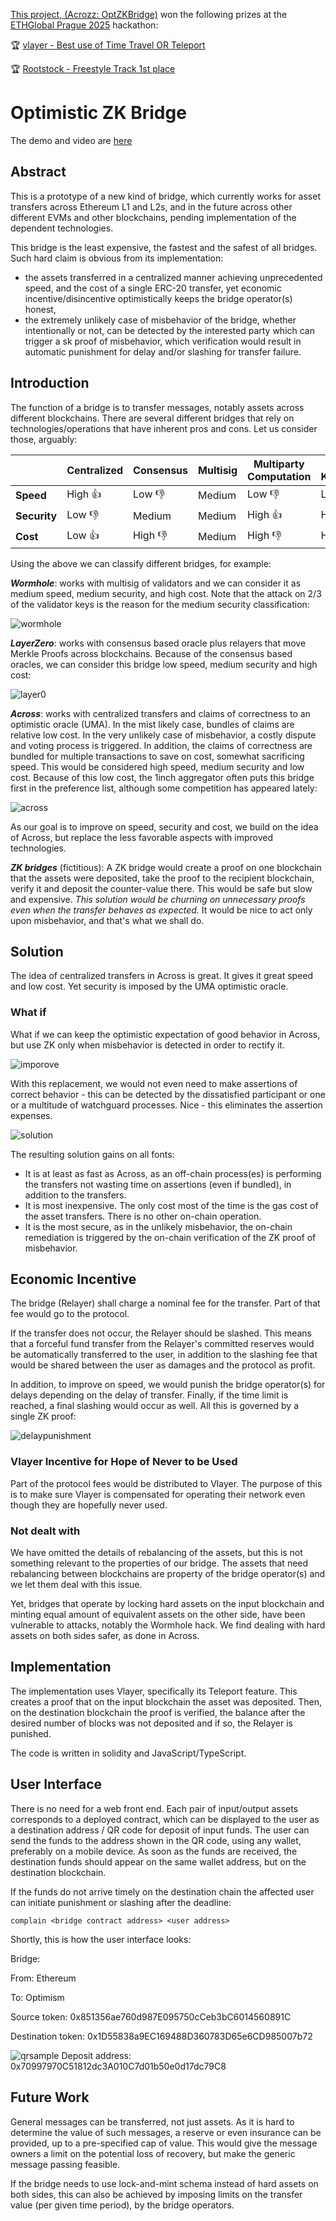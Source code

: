 [This project, (Acrozz: OptZKBridge)](https://ethglobal.com/showcase/acrozz-optzkbridge-tgpfi) won the following prizes at the [ETHGlobal Prague 2025](https://ethglobal.com/events/prague) hackathon:

🏆 [vlayer - Best use of Time Travel OR Teleport](https://ethglobal.com/showcase/acrozz-optzkbridge-tgpfi)

🏆 [Rootstock - Freestyle Track 1st place](https://ethglobal.com/showcase/acrozz-optzkbridge-tgpfi)

# Optimistic ZK Bridge

The demo and video are [here](./demo/README.md)

## Abstract

This is a prototype of a new kind of bridge, which currently works for asset transfers across Ethereum L1 and L2s, and in the future across
other different EVMs and other blockchains, pending implementation of the dependent technologies.

This bridge is the least expensive, the fastest and the safest of all bridges. Such hard claim is obvious from its implementation:
- the assets transferred in a centralized manner achieving unprecedented speed, and the cost of a single ERC-20 transfer, yet economic incentive/disincentive optimistically keeps the bridge operator(s) honest,
- the extremely unlikely case of misbehavior of the bridge, whether intentionally or not, can be detected by the interested party which can trigger a sk proof of misbehavior, which verification would result in automatic punishment for delay and/or slashing for transfer failure.

## Introduction

The function of a bridge is to transfer messages, notably assets across different blockchains. There are several different bridges that rely on technologies/operations that have inherent pros and cons. Let us consider those, arguably:

|            | Centralized | Consensus | Multisig | Multiparty Computation | Zero Knowledge |
|------------|-------------|-----------|----------| --- | --- |
| **Speed**      | High 👍    | Low 👎  | Medium | Low 👎 | Low 👎 |
| **Security**     | Low 👎    | Medium   | Medium | High 👍 | High 👍  |
| **Cost**       | Low 👍     | High 👎  | Medium     | High 👎 | High 👎 |



Using the above we can classify different bridges, for example:

***Wormhole***: works with multisig of validators and we can consider it as medium speed, medium security, and high cost. Note that the attack on 2/3 of the validator keys is the reason for the medium security classification:

![wormhole](./docs/wormhole.png)

***LayerZero***: works with consensus based oracle plus relayers that move Merkle Proofs across blockchains. Because of the consensus based oracles, we can consider this bridge low speed, medium security and high cost:

![layer0](./docs/layer0.png)

***Across***: works with centralized transfers and claims of correctness to an optimistic oracle (UMA). In the mist likely case, bundles of claims are relative low cost. In the very unlikely case of misbehavior,
a costly dispute and voting process is triggered. In addition, the claims of correctness are bundled for multiple transactions to save on cost, somewhat sacrificing speed. This would be considered high speed, medium security and low cost. Because of this low cost, the 1inch aggregator often puts this bridge first in the preference list,
although some competition has appeared lately:

![across](./docs/across.png)

As our goal is to improve on speed, security and cost, we build on the idea of Across, but replace the less favorable aspects with
improved technologies.

***ZK bridges*** (fictitious): A ZK bridge would create a proof on one blockchain that the assets were deposited, take the proof to the recipient blockchain, verify it and deposit the counter-value there. This would be safe but slow and expensive. *This solution would be churning
on unnecessary proofs even when the transfer behaves as expected.*
It would be nice to act only upon misbehavior, and that's what we 
shall do.

## Solution

The idea of centralized transfers in Across is great. It gives it 
great speed and low cost. Yet security is imposed by the UMA optimistic oracle. 

### What if

What if we can keep the optimistic expectation of good behavior in
Across, but use ZK only when misbehavior is detected in order to rectify it.

![imporove](./docs/improve.png)

With this replacement, we would not even need to make assertions of
correct behavior - this can be detected by the dissatisfied participant or one or a multitude of watchguard processes. Nice - this eliminates the assertion expenses. 

![solution](./docs/acrozz.png)

The resulting solution gains on all fonts:
- It is at least as fast as Across, as an off-chain process(es) is performing the transfers not wasting time on assertions (even if bundled), in addition to the transfers.
- It is most inexpensive. The only cost most of the time is the
gas cost of the asset transfers. There is no other on-chain operation. 
- It is the most secure, as in the unlikely misbehavior, the on-chain
remediation is triggered by the on-chain verification of the ZK proof
of misbehavior.

## Economic Incentive

The bridge (Relayer) shall charge a nominal fee for the transfer. Part of that fee would go to the protocol.

If the transfer does not occur, the Relayer should be slashed. This means that
a forceful fund transfer from the Relayer's committed reserves would be automatically transferred to the user, in addition to the slashing fee that would be shared between the user as damages and the protocol as profit.

In addition, to improve on speed, we would punish the bridge operator(s) for delays depending on the delay of transfer. Finally, if the time limit is reached, a final slashing would occur as well. All this
is governed by a single ZK proof:

![delaypunishment](./docs/delaypunishment.png)

### Vlayer Incentive for Hope of Never to be Used

Part of the protocol fees would be distributed to Vlayer. The purpose of this is to make sure Vlayer is compensated for operating their network even though
they are hopefully never used.

### Not dealt with

We have omitted the details of rebalancing of the assets, but this is not something relevant to the properties of our bridge. The assets
that need rebalancing between blockchains are property of the bridge
operator(s) and we let them deal with this issue. 

Yet, bridges that operate by locking hard assets on the input blockchain and minting equal amount of equivalent assets on the other side, have been vulnerable to attacks, notably the Wormhole hack. We find dealing with hard assets on both sides safer, as done in Across.

## Implementation

The implementation uses Vlayer, specifically its Teleport feature. This creates a proof that on the input blockchain the asset was deposited. Then,
on the destination blockchain the proof is verified, the balance after
the desired number of blocks was not deposited and if so, the Relayer is punished.

The code is written in solidity and JavaScript/TypeScript.

## User Interface

There is no need for a web front end. Each pair of input/output assets corresponds to a deployed contract, which can be displayed to the user 
as a destination address / QR code for deposit of input funds. The user can send
the funds to the address shown in the QR code, using any wallet, preferably
on a mobile device. As soon as the funds are received, the destination funds
should appear on the same wallet address, but on the destination blockchain.

If the funds do not arrive timely on the destination chain the affected user can
initiate punishment or slashing after the deadline:
```
complain <bridge contract address> <user address>
```

Shortly, this is how the user interface looks:

Bridge:

From: Ethereum

To: Optimism

Source token: 0x851356ae760d987E095750cCeb3bC6014560891C

Destination token: 0x1D55838a9EC169488D360783D65e6CD985007b72

![qrsample](./docs/qrsample.png)
Deposit address: 0x70997970C51812dc3A010C7d01b50e0d17dc79C8


## Future Work

General messages can be transferred, not just assets. As it is hard to determine the value of such messages, a reserve or even insurance can be provided, up to a pre-specified cap of value. This would give the message owners a limit on the potential loss of recovery, but make the generic message passing feasible.

If the bridge needs to use lock-and-mint schema instead of hard assets on both sides, this can also be achieved by imposing limits
on the transfer value (per given time period), by the bridge operators.
